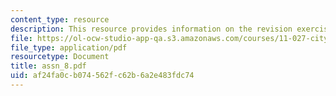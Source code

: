 ```yaml
---
content_type: resource
description: This resource provides information on the revision exercise.
file: https://ol-ocw-studio-app-qa.s3.amazonaws.com/courses/11-027-city-to-city-comparing-researching-and-writing-about-cities-spring-2006/af24fa0cb074562fc62b6a2e483fdc74_assn_8.pdf
file_type: application/pdf
resourcetype: Document
title: assn_8.pdf
uid: af24fa0c-b074-562f-c62b-6a2e483fdc74
---
```

